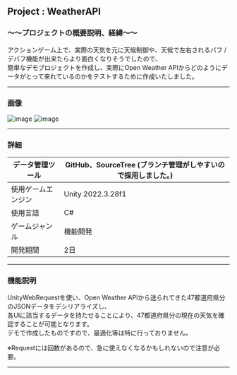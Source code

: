 ## Project : **WeatherAPI** 

### ～～プロジェクトの概要説明、経緯～～  
アクションゲーム上で、実際の天気を元に天候制御や、天候で左右されるバフ / デバフ機能が出来たらより面白くなりそうでしたので、  
簡単なデモプロジェクトを作成し、実際にOpen Weather APIからどのようにデータがとって来れているのかをテストするために作成いたしました。
___
### 画像  
![image](https://github.com/user-attachments/assets/20492469-7f45-49e5-b5e2-3fe14008f88c)
![image](https://github.com/user-attachments/assets/17b7532d-8963-43ac-b9c3-9ca3d7d57fab)


___  
### 詳細  
| データ管理ツール | GitHub、SourceTree (ブランチ管理がしやすいので採用しました。)|
----|---- 
| 使用ゲームエンジン | Unity 2022.3.28f1 |
| 使用言語 | C# |
|ゲームジャンル| 機能開発 |
|開発期間| 2日 |　　
___
### 機能説明  
UnityWebRequestを使い、Open Weather APIから送られてきた47都道府県分のJSONデータをデシリアライズし、  
各UIに該当するデータを持たせることにより、47都道府県分の現在の天気を確認することが可能となります。    
デモで作成したものですので、最適化等は特に行っておりません。  

※Requestには回数があるので、急に使えなくなるかもしれないので注意が必要。
___
